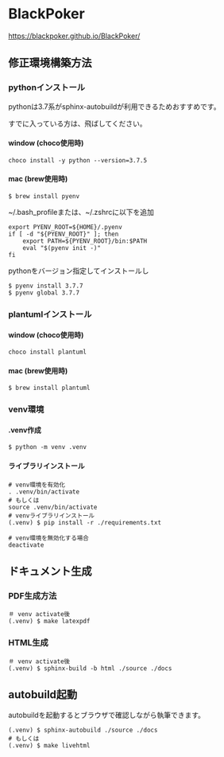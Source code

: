 # BlackPoker

https://blackpoker.github.io/BlackPoker/

## 修正環境構築方法

### pythonインストール

pythonは3.7系がsphinx-autobuildが利用できるためおすすめです。

すでに入っている方は、飛ばしてください。

#### window (choco使用時)
```
choco install -y python --version=3.7.5
```
#### mac (brew使用時)
```
$ brew install pyenv
```
~/.bash_profileまたは、~/.zshrcに以下を追加
```
export PYENV_ROOT=${HOME}/.pyenv
if [ -d "${PYENV_ROOT}" ]; then
    export PATH=${PYENV_ROOT}/bin:$PATH
    eval "$(pyenv init -)"
fi
```
pythonをバージョン指定してインストールし
```
$ pyenv install 3.7.7
$ pyenv global 3.7.7
```

### plantumlインストール
#### window (choco使用時)
```
choco install plantuml
```
#### mac (brew使用時)
```
$ brew install plantuml
```


### venv環境
#### .venv作成
```
$ python -m venv .venv
```

#### ライブラリインストール
```
# venv環境を有効化
. .venv/bin/activate
# もしくは
source .venv/bin/activate
# venvライブラリインストール
(.venv) $ pip install -r ./requirements.txt
```

```
# venv環境を無効化する場合
deactivate
```

## ドキュメント生成
### PDF生成方法
```
＃ venv activate後
(.venv) $ make latexpdf
```

### HTML生成
```
＃ venv activate後
(.venv) $ sphinx-build -b html ./source ./docs
```

## autobuild起動
autobuildを起動するとブラウザで確認しながら執筆できます。
```
(.venv) $ sphinx-autobuild ./source ./docs
# もしくは
(.venv) $ make livehtml
```

